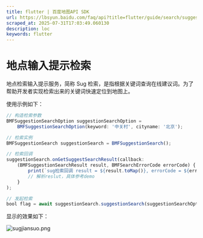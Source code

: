 ```yaml
---
title: flutter | 百度地图API SDK
url: https://lbsyun.baidu.com/faq/api?title=flutter/guide/search/suggestion
scraped_at: 2025-07-31T17:03:49.060130
description: loc
keywords: flutter
---
```


# 地点输入提示检索

地点检索输入提示服务，简称 Sug 检索，是指根据关键词查询在线建议词。为了帮助开发者实现检索出来的关键词快速定位到地图上。

使用示例如下：
```javascript
// 构造检索参数
BMFSuggestionSearchOption suggestionSearchOption = 
    BMFSuggestionSearchOption(keyword: '中关村', cityname: '北京');

// 检索实例
BMFSuggestionSearch suggestionSearch = BMFSuggestionSearch();

// 检索回调
suggestionSearch.onGetSuggestSearchResult(callback: 
    (BMFSuggestionSearchResult result, BMFSearchErrorCode errorCode) {
        print(`sug检索回调 result = ${result.toMap()}, errorCode = ${errorCode}`);
        // 解析reslut，具体参考demo 
    }
);

// 发起检索
bool flag = await suggestionSearch.suggestionSearch(suggestionSearchOption);
```
显示的效果如下：

![sugjiansuo.png](https://mapopen-website-webapi.bj.bcebos.com/images/flutter/map/sugjiansuo.png)